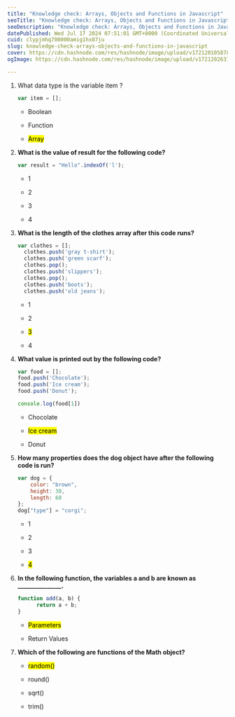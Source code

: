 ```yaml
---
title: "Knowledge check: Arrays, Objects and Functions in Javascript"
seoTitle: "Knowledge check: Arrays, Objects and Functions in Javascript"
seoDescription: "Knowledge check: Arrays, Objects and Functions in Javascript"
datePublished: Wed Jul 17 2024 07:51:01 GMT+0000 (Coordinated Universal Time)
cuid: clypjmhq700000amig1hx87ju
slug: knowledge-check-arrays-objects-and-functions-in-javascript
cover: https://cdn.hashnode.com/res/hashnode/image/upload/v1721201058782/d00543b6-ac6c-408c-b3ec-e9fc4e2ad1b9.png
ogImage: https://cdn.hashnode.com/res/hashnode/image/upload/v1721202637376/bae6f53d-4be1-4cb1-8f2f-6e04a16b0656.png

---
```


1. What data type is the variable item ?
    
    ```javascript
    var item = [];
    ```
    
    * Boolean
        
    * Function
        
    * <mark>Array</mark>
        
2. **What is the value of result for the following code?**
    
    ```javascript
    var result = "Hello".indexOf('l');
    ```
    
    * 1
        
    * 2
        
    * 3
        
    * 4
        
3. **What is the length of the clothes array after this code runs?**
    
    ```javascript
    var clothes = [];
      clothes.push('gray t-shirt');
      clothes.push('green scarf');
      clothes.pop();
      clothes.push('slippers');
      clothes.pop();
      clothes.push('boots');
      clothes.push('old jeans');
    ```
    
    * 1
        
    * 2
        
    * <mark>3</mark>
        
    * 4
        
4. **What value is printed out by the following code?**
    
    ```javascript
    var food = [];
    food.push('Chocolate');
    food.push('Ice cream');
    food.push('Donut');
    
    console.log(food[1])
    ```
    
    * Chocolate
        
    * <mark>Ice cream</mark>
        
    * Donut
        
5. **How many properties does the dog object have after the following code is run?**
    
    ```javascript
    var dog = {
        color: "brown",
        height: 30,
        length: 60
    };
    dog["type"] = "corgi";
    ```
    
    * 1
        
    * 2
        
    * 3
        
    * <mark>4</mark>
        
6. **In the following function, the variables a and b are known as \_\_\_\_\_\_\_\_\_\_\_\_\_\_\_.**
    
    ```javascript
    function add(a, b) {
          return a + b;
    }
    ```
    
    * <mark>Parameters</mark>
        
    * Return Values
        
7. **Which of the following are functions of the Math object?**
    
    * <mark>random()</mark>
        
    * round()
        
    * sqrt()
        
    * trim()